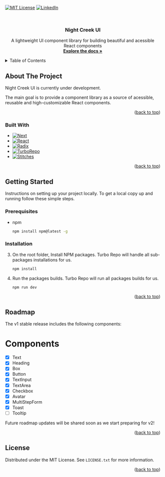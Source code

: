 <a name="readme-top"></a>

[![MIT License][license-shield]][license-url]
[![LinkedIn][linkedin-shield]][linkedin-url]


<br />
<div align="center">
  <h3 align="center">Night Creek UI</h3>

  <p align="center">
    A lightweight UI component library for building beautiful and acessible React components
    <br />
    <a href="https://hdalmora.github.io/nightcreek-ui/"><strong>Explore the docs »</strong></a>
  </p>
</div>



<!-- TABLE OF CONTENTS -->
<details>
  <summary>Table of Contents</summary>
  <ol>
    <li>
      <a href="#about-the-project">About The Project</a>
      <ul>
        <li><a href="#built-with">Built With</a></li>
      </ul>
    </li>
    <li>
      <a href="#getting-started">Getting Started</a>
      <ul>
        <li><a href="#prerequisites">Prerequisites</a></li>
        <li><a href="#installation">Installation</a></li>
      </ul>
    </li>
    <li><a href="#roadmap">Roadmap</a></li>
    <li><a href="#license">License</a></li>
  </ol>
</details>



<!-- ABOUT THE PROJECT -->
## About The Project

Night Creek UI is currently under development. 

The main goal is to provide a component library as a source of acessible, reusable and high-customizable React components.  

<p align="right">(<a href="#readme-top">back to top</a>)</p>

### Built With

* [![Next][Next.js]][Next-url]
* [![React][React.js]][React-url]
* [![Radix][Radix]][Radix-url]
* [![TurboRepo][TurboRepo]][Turbo-url]
* [![Stitches][Stitches]][Stitches-url]

  
<p align="right">(<a href="#readme-top">back to top</a>)</p>



<!-- GETTING STARTED -->
## Getting Started

Instructions on setting up your project locally.
To get a local copy up and running follow these simple steps.

### Prerequisites

* npm
  ```sh
  npm install npm@latest -g
  ```

### Installation

3. On the root folder, Install NPM packages. Turbo Repo will handle all sub-packages installations for us.
   ```sh
   npm install
   ```
4. Run the packages builds. Turbo Repo will run all packages builds for us. 
   ```js
   npm run dev
   ```

<p align="right">(<a href="#readme-top">back to top</a>)</p>


<!-- ROADMAP -->
## Roadmap

The v1 stable release includes the following components:

# Components

- [x] Text
- [x] Heading
- [x] Box
- [x] Button
- [x] TextInput
- [x] TextArea
- [x] Checkbox
- [x] Avatar
- [x] MultiStepForm
- [x] Toast
- [ ] Tooltip  
     
Future roadmap updates will be shared soon as we start preparing for v2!

<p align="right">(<a href="#readme-top">back to top</a>)</p>

<!-- LICENSE -->
## License

Distributed under the MIT License. See `LICENSE.txt` for more information.

<p align="right">(<a href="#readme-top">back to top</a>)</p>


[license-shield]: https://img.shields.io/github/license/othneildrew/Best-README-Template.svg?style=for-the-badge
[license-url]: https://github.com/hdalmora/nightcreek-ui
[linkedin-shield]: https://img.shields.io/badge/-LinkedIn-black.svg?style=for-the-badge&logo=linkedin&colorB=555
[linkedin-url]: https://linkedin.com/in/hdalmora
[Next.js]: https://img.shields.io/badge/next.js-000000?style=for-the-badge&logo=nextdotjs&logoColor=white
[Next-url]: https://nextjs.org/
[React.js]: https://img.shields.io/badge/React-20232A?style=for-the-badge&logo=react&logoColor=61DAFB
[React-url]: https://reactjs.org/
[Stitches]: https://img.shields.io/badge/Stitches.Dev-20232A?style=for-the-badge
[Stitches-url]: https://stitches.dev/
[Radix]: https://img.shields.io/badge/Radix.UI-20232A?style=for-the-badge&logo=radixui&logoColor=FFF
[Radix-url]: https://www.radix-ui.com/
[TurboRepo]: https://img.shields.io/badge/Turbo.Repo-20232A?style=for-the-badge&logo=turborepo&logoColor=FFF
[Turbo-url]: https://turbo.build/


